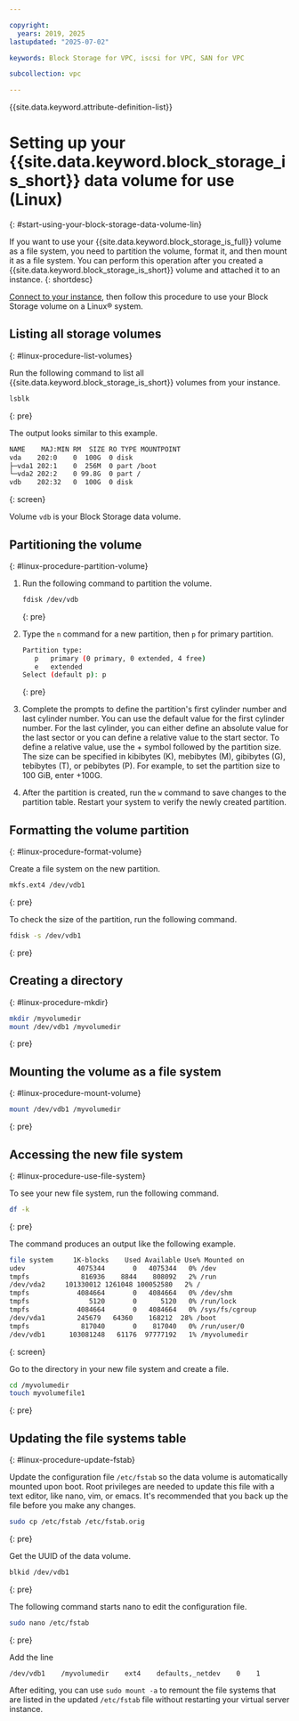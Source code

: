 ```yaml
---

copyright:
  years: 2019, 2025
lastupdated: "2025-07-02"

keywords: Block Storage for VPC, iscsi for VPC, SAN for VPC

subcollection: vpc

---
```


{{site.data.keyword.attribute-definition-list}}


# Setting up your {{site.data.keyword.block_storage_is_short}} data volume for use (Linux)
{: #start-using-your-block-storage-data-volume-lin}

If you want to use your {{site.data.keyword.block_storage_is_full}} volume as a file system, you need to partition the volume, format it, and then mount it as a file system. You can perform this operation after you created a {{site.data.keyword.block_storage_is_short}} volume and attached it to an instance.
{: shortdesc}

[Connect to your instance](/docs/vpc?topic=vpc-vsi_is_connecting_linux), then follow this procedure to use your Block Storage volume on a Linux&reg; system.

## Listing all storage volumes
{: #linux-procedure-list-volumes}

Run the following command to list all {{site.data.keyword.block_storage_is_short}} volumes from your instance.

```sh
lsblk
```
{: pre}

The output looks similar to this example.

```sh
NAME    MAJ:MIN RM  SIZE RO TYPE MOUNTPOINT
vda    202:0    0  100G  0 disk
├─vda1 202:1    0  256M  0 part /boot
└─vda2 202:2    0 99.8G  0 part /
vdb    202:32   0  100G  0 disk
```
{: screen}

Volume `vdb` is your Block Storage data volume.

## Partitioning the volume
{: #linux-procedure-partition-volume}

1. Run the following command to partition the volume.

   ```sh
   fdisk /dev/vdb
   ```
   {: pre}

2. Type the `n` command for a new partition, then `p` for primary partition.

   ```sh
   Partition type:
      p   primary (0 primary, 0 extended, 4 free)
      e   extended
   Select (default p): p
   ```
   {: pre}

3. Complete the prompts to define the partition's first cylinder number and last cylinder number. You can use the default value for the first cylinder number. For the last cylinder, you can either define an absolute value for the last sector or you can define a relative value to the start sector. To define a relative value, use the + symbol followed by the partition size. The size can be specified in kibibytes (K), mebibytes (M), gibibytes (G), tebibytes (T), or pebibytes (P). For example, to set the partition size to 100 GiB, enter +100G.

4. After the partition is created, run the `w` command to save changes to the partition table. Restart your system to verify the newly created partition.

## Formatting the volume partition
{: #linux-procedure-format-volume}

Create a file system on the new partition.

```sh
mkfs.ext4 /dev/vdb1
```
{: pre}

To check the size of the partition, run the following command.

```sh
fdisk -s /dev/vdb1
```
{: pre}

## Creating a directory
{: #linux-procedure-mkdir}

```sh
mkdir /myvolumedir
mount /dev/vdb1 /myvolumedir
```
{: pre}

## Mounting the volume as a file system
{: #linux-procedure-mount-volume}

```sh
mount /dev/vdb1 /myvolumedir
```
{: pre}

## Accessing the new file system
{: #linux-procedure-use-file-system}

To see your new file system, run the following command.

```sh
df -k
```
{: pre}

The command produces an output like the following example.

```sh
file system     1K-blocks    Used Available Use% Mounted on
udev             4075344       0   4075344   0% /dev
tmpfs             816936    8844    808092   2% /run
/dev/vda2     101330012 1261048 100052580   2% /
tmpfs            4084664       0   4084664   0% /dev/shm
tmpfs               5120       0      5120   0% /run/lock
tmpfs            4084664       0   4084664   0% /sys/fs/cgroup
/dev/vda1        245679   64360    168212  28% /boot
tmpfs             817040       0    817040   0% /run/user/0
/dev/vdb1      103081248   61176  97777192   1% /myvolumedir
```
{: screen}

Go to the directory in your new file system and create a file.

```sh
cd /myvolumedir
touch myvolumefile1
```
{: pre}

## Updating the file systems table
{: #linux-procedure-update-fstab}

Update the configuration file `/etc/fstab` so the data volume is automatically mounted upon boot. Root privileges are needed to update this file with a text editor, like nano, vim, or emacs. It's recommended that you back up the file before you make any changes.

```sh
sudo cp /etc/fstab /etc/fstab.orig
```
{: pre}

Get the UUID of the data volume.

```sh
blkid /dev/vdb1
```
{: pre}

The following command starts nano to edit the configuration file.

```sh
sudo nano /etc/fstab
```
{: pre}

Add the line 
```text
/dev/vdb1    /myvolumedir    ext4    defaults,_netdev    0    1
```

After editing, you can use `sudo mount -a` to remount the file systems that are listed in the updated `/etc/fstab` file without restarting your virtual server instance.
